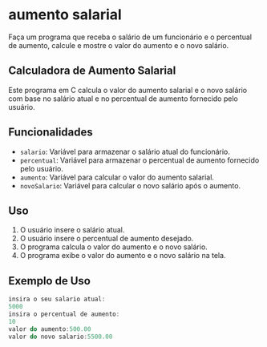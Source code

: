 # aumento salarial
 Faça um programa que receba o salário de um funcionário e o percentual de aumento, calcule e mostre o valor do aumento e o novo salário.
## Calculadora de Aumento Salarial
Este programa em C calcula o valor do aumento salarial e o novo salário com base no salário atual e no percentual de aumento fornecido pelo usuário.

## Funcionalidades

- `salario`: Variável para armazenar o salário atual do funcionário.
- `percentual`: Variável para armazenar o percentual de aumento fornecido pelo usuário.
- `aumento`: Variável para calcular o valor do aumento salarial.
- `novoSalario`: Variável para calcular o novo salário após o aumento.

## Uso

1. O usuário insere o salário atual.
2. O usuário insere o percentual de aumento desejado.
3. O programa calcula o valor do aumento e o novo salário.
4. O programa exibe o valor do aumento e o novo salário na tela.

## Exemplo de Uso

```c
insira o seu salario atual:
5000
insira o percentual de aumento:
10
valor do aumento:500.00
valor do novo salario:5500.00
